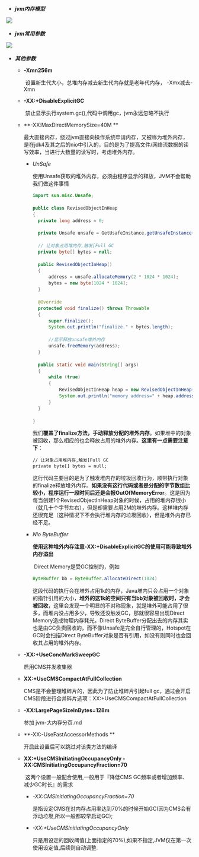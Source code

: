 - ***jvm内存模型***

![](..\../IMG/java内存模型.png)

- ***jvm常用参数***

![](..\../IMG/jvm参数.png)

- ***其他参数***

  - **-Xmn256m**

    ​	设置新生代大小，总堆内存减去新生代内存就是老年代内存， -Xmx减去-Xmn 

  - **-XX:+DisableExplicitGC**

    ​	禁止显示执行system.gc(),代码中调用gc，jvm永远忽略不执行

  - **-XX:MaxDirectMemorySize=40M **

    ​	最大直接内存，绕过jvm直接向操作系统申请内存，又被称为堆外内存，是在jdk4及其之后的nio中引入的，目的是为了提高文件/网络流数据的读写效率，当进行大数量的读写时，考虑堆外内存。

    - *UnSafe*

       使用Unsafe获取的堆外内存，必须由程序显示的释放，JVM不会帮助我们做这件事情

      ```java
      import sun.misc.Unsafe;
      
      public class RevisedObjectInHeap
      {
      	private long address = 0;
      
      	private Unsafe unsafe = GetUsafeInstance.getUnsafeInstance();
      
      	// 让对象占用堆内存,触发[Full GC
      	private byte[] bytes = null;
      
      	public RevisedObjectInHeap()
      	{
      		address = unsafe.allocateMemory(2 * 1024 * 1024);
      		bytes = new byte[1024 * 1024];
      	}
      
      	@Override
      	protected void finalize() throws Throwable
      	{
      		super.finalize();
      		System.out.println("finalize." + bytes.length);
              
      		//显示释放unsafe堆外内存
      		unsafe.freeMemory(address);
      	}
      
      	public static void main(String[] args)
      	{
      		while (true)
      		{
      			RevisedObjectInHeap heap = new RevisedObjectInHeap();
      			System.out.println("memory address=" + heap.address);
      		}
      	}
      
      }
      ```

      ​	我们**覆盖了finalize方法，手动释放分配的堆外内存**。如果堆中的对象被回收，那么相应的也会释放占用的堆外内存。**这里有一点需要注意下**：

      ```
      // 让对象占用堆内存,触发[Full GC
      private byte[] bytes = null;
      ```

      ​	这行代码主要目的是为了触发堆内存的垃圾回收行为，顺带执行对象的finalize释放堆外内存。**如果没有这行代码或者是分配的字节数组比较小，程序运行一段时间后还是会报OutOfMemoryError**。这是因为每当创建1个RevisedObjectInHeap对象的时候，占用的堆内存很小（就几十个字节左右），但是却需要占用2M的堆外内存。这样堆内存还很充足（这种情况下不会执行堆内存的垃圾回收），但是堆外内存已经不足。

    - *Nio ByteBuffer*

      ​	**使用这种堆外内存注意-XX:+DisableExplicitGC的使用可能导致堆外内存溢出**

      ​	Direct Memory是受GC控制的，例如

      ```java
      ByteBuffer bb = ByteBuffer.allocateDirect(1024)
      ```

      ​	这段代码的执行会在堆外占用1k的内存，Java堆内只会占用一个对象的指针引用的大小，**堆外的这1k的空间只有当bb对象被回收时，才会被回收**，这里会发现一个明显的不对称现象，就是堆外可能占用了很多，而堆内没占用多少，导致还没触发GC，那就很容易出现Direct Memory造成物理内存耗光。Direct ByteBuffer分配出去的内存其实也是由GC负责回收的，而不像Unsafe是完全自行管理的，Hotspot在GC时会扫描Direct ByteBuffer对象是否有引用，如没有则同时也会回收其占用的堆外内存。  

  - **-XX:+UseConcMarkSweepGC**

    启用CMS并发收集器

  - **XX:+UseCMSCompactAtFullCollection**

     CMS是不会整理堆碎片的，因此为了防止堆碎片引起full gc，通过会开启CMS阶段进行合并碎片选项：XX:+UseCMSCompactAtFullCollection

  - **-XX:LargePageSizeInBytes=128m**

    参加 jvm-大内存分页.md

  - **-XX:-UseFastAccessorMethods **

     开启此设置后可以跳过对该类方法的编译 

  - **XX:+UseCMSInitiatingOccupancyOnly -XX:CMSInitiatingOccupancyFraction=70**

    ​	 这两个设置一般配合使用,一般用于『降低CMS GC频率或者增加频率、减少GC时长』的需求

    - *-XX:CMSInitiatingOccupancyFraction=70*

      ​	是指设定CMS在对内存占用率达到70%的时候开始GC(因为CMS会有浮动垃圾,所以一般都较早启动GC);

    - *-XX:+UseCMSInitiatingOccupancyOnly*

       	只是用设定的回收阈值(上面指定的70%),如果不指定,JVM仅在第一次使用设定值,后续则自动调整.

  